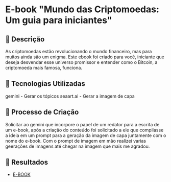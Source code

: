 # E-book "Mundo das Criptomoedas: Um guia para iniciantes"

## 📒 Descrição
As criptomoedas estão revolucionando o mundo financeiro, mas para muitos ainda são um enigma. Este ebook foi criado para você, iniciante que deseja desvendar esse universo promissor e entender como o Bitcoin, a criptomoeda mais famosa, funciona.

## 🤖 Tecnologias Utilizadas
gemini - Gerar os tópicos
seaart.ai - Gerar a imagem de capa

## 🧐 Processo de Criação
Solicitar ao gemini que incorpore o papel de um redator para a escrita de um e-book, após a criação do conteúdo foi solicitado a ele que compilasse a ideia em um prompt para a geração da imagem de capa juntamente com o nome do e-book.
Com o prompt de imagem em mão realizei varias geerações de imagens até chegar na imagem que mais me agradou.

## 🚀 Resultados
- [E-BOOK](/exemplos/MDC%20-%20Guia%20para%20Iniciantes.pdf)
